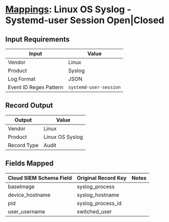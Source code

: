 # [Mappings](README.md): Linux OS Syslog - Systemd-user Session Open|Closed

## Input Requirements

|Input|Value|
|-----|-----|
|Vendor|Linux|
|Product|Syslog|
|Log Format|JSON|
|Event ID Regex Pattern|`systemd-user-session`|

## Record Output

|Output|Value|
|------|-----|
|Vendor|Linux|
|Product|Linux OS Syslog|
|Record Type|Audit|

## Fields Mapped

|Cloud SIEM Schema Field|Original Record Key|Notes|
|-----------------------|-------------------|-----|
|baseImage|syslog_process||
|device_hostname|syslog_hostname||
|pid|syslog_process_id||
|user_username|switched_user||

